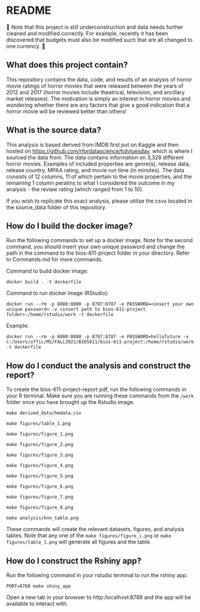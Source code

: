 # README

:construction: Note that this project is still underconstruction and data needs further cleaned and modified correctly. For example, recently it has been discovered that budgets must also be modified such that are all changed to one currency. :construction:

## What does this project contain?
This repository contains the data, code, and results of an analysis of horror movie ratings of horror movies that were released between the years of 2012 and 2017 (horror movies include theatrical, television, and ancillary market releases). The motivation is simply an interest in horror movies and wondering whether there are any factors that give a good indication that a horror movie will be reviewed better than others!

## What is the source data?
This analysis is based derived from IMDB first put on Kaggle and then hosted on https://github.com/rfordatascience/tidytuesday, which is where I sourced the data from. The data contains information on 3,328 different horror movies. Examples of included properties are genre(s), release data, release country, MPAA rating, and movie run time (in minutes). The data consists of 12 columns, 11 of which pertain to the movie properties, and the remaining 1 column peratins to what I considered the outcome in my analysis - the review rating (which ranged from 1 to 10).

If you wish to replicate this exact analysis, please utilize the csvs located in the source_data folder of this repository.

## How do I build the docker image?
Run the following commands to set up a docker image. Note for the second command, you should insert your own unique password and change the path in the command to the bios-611-project folder in your directory. Refer to Commands.md for more commands.

Command to build docker image:

``docker build . -t dockerfile``

Command to run docker image (RStudio):

``docker run --rm -p 8080:8080 -p 8787:8787 -e PASSWORD=<insert your own unique password> -v <insert path to bios-611-project folder>:/home/rstudio/work -t dockerfile``

Example:

``docker run --rm -p 8080:8080 -p 8787:8787 -e PASSWORD=hellofuture -v C:/Users/offic/MS/FALL2021/BIOS611/bios-611-project:/home/rstudio/work -t dockerfile``

## How do I conduct the analysis and construct the report?
To create the bios-611-project-report pdf, run the following commands in your R terminal. Make sure you are running these commands from the ``/work`` folder once you have brought up the Rstudio image.

``make derived_data/hmdata.csv``

``make figures/table_1.png``

``make figures/figure_1.png``

``make figures/figure_2.png``

``make figures/figure_3.png``

``make figures/figure_4.png``

``make figures/figure_5.png``

``make figures/figure_6.png``

``make figures/figure_7.png``

``make figures/figure_8.png``

``make analysis/knn_table.png``

These commands will create the relevant datasets, figures, and analysis tables. Note that any one of the ``make figures/figure_i.png`` or  ``make figures/table_1.png`` will generate all figures and the table.

## How do I construct the Rshiny app?

Run the following command in your rstudio terminal to run the rshiny app.

``PORT=8788 make shiny_app``

Open a new tab in your browser to http:/localhost:8788 and the app will be available to interact with.

